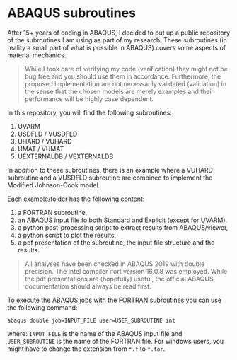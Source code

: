 # ABAQUS subroutines

After 15+ years of coding in ABAQUS, I decided to put up a public repository of the subroutines I am using as part of my research. These subroutines (in reality a small part of what is possible in ABAQUS) covers some aspects of material mechanics.

>While I took care of verifying my code (verification) they might not be bug free and you should use them in accordance. Furthermore, the proposed implementation are not necessarily validated (validation) in the sense that the chosen models are merely examples and their performance will be highly case dependent.

In this repository, you will find the following subroutines:

1. UVARM
2. USDFLD / VUSDFLD
3. UHARD / VUHARD
4. UMAT / VUMAT
5. UEXTERNALDB / VEXTERNALDB

In addition to these subroutines, there is an example where a VUHARD subroutine and a VUSDFLD subroutine are combined to implement the Modified Johnson-Cook model.

Each example/folder has the following content:

1. a FORTRAN subroutine,
2. an ABAQUS input file fo both Standard and Explicit (except for UVARM),
3. a python post-processing script to extract results from ABAQUS/viewer,
4. a python script to plot the results,
5. a pdf presentation of the subroutine, the input file structure and the results.

>All analyses have been checked in ABAQUS 2019 with double precision. The Intel compiler ifort version 16.0.8 was employed. While the pdf presentations are (hopefully) useful, the official ABAQUS documentation should always be read first.

To execute the ABAQUS jobs with the FORTRAN subroutines you can use the following command:

`abaqus double job=INPUT_FILE user=USER_SUBROUTINE int`

where: `INPUT_FILE` is the name of the ABAQUS input file and `USER_SUBROUTINE` is the name of the FORTRAN file. For windows users, you might have to change the extension from `*.f` to `*.for`.